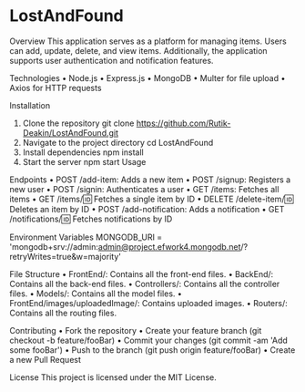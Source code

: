 # LostAndFound
Overview
This application serves as a platform for managing items. Users can add, update, delete, and view items. Additionally, the application supports user authentication and notification features.

Technologies
•	Node.js
•	Express.js
•	MongoDB
•	Multer for file upload
•	Axios for HTTP requests

Installation
1.	Clone the repository
git clone https://github.com/Rutik-Deakin/LostAndFound.git
2.	Navigate to the project directory
cd LostAndFound
3.	Install dependencies
npm install
4.	Start the server
npm start
Usage

Endpoints
•	POST /add-item: Adds a new item
•	POST /signup: Registers a new user
•	POST /signin: Authenticates a user
•	GET /items: Fetches all items
•	GET /items/:id: Fetches a single item by ID
•	DELETE /delete-item/:id: Deletes an item by ID
•	POST /add-notification: Adds a notification
•	GET /notifications/:id: Fetches notifications by ID

Environment Variables
MONGODB_URI = 'mongodb+srv://admin:admin@project.efwork4.mongodb.net/?retryWrites=true&w=majority'

File Structure
•	FrontEnd/: Contains all the front-end files.
•	BackEnd/: Contains all the back-end files.
•	Controllers/: Contains all the controller files.
•	Models/: Contains all the model files.
•	FrontEnd/images/uploadedImage/: Contains uploaded images.
•	Routers/: Contains all the routing files.

Contributing
•	Fork the repository
•	Create your feature branch (git checkout -b feature/fooBar)
•	Commit your changes (git commit -am 'Add some fooBar')
•	Push to the branch (git push origin feature/fooBar)
•	Create a new Pull Request

License
This project is licensed under the MIT License.
